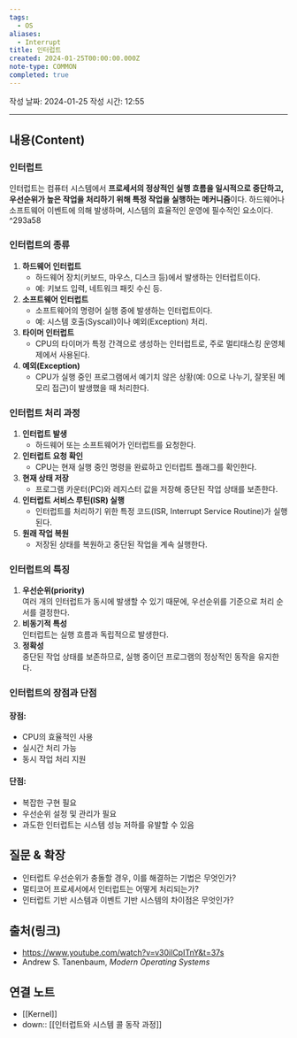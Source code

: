 ```yaml
---
tags:
  - OS
aliases:
  - Interrupt
title: 인터럽트
created: 2024-01-25T00:00:00.000Z
note-type: COMMON
completed: true
---
```

작성 날짜: 2024-01-25
작성 시간: 12:55


----
## 내용(Content)
### 인터럽트

인터럽트는 컴퓨터 시스템에서 **프로세서의 정상적인 실행 흐름을 일시적으로 중단하고, 우선순위가 높은 작업을 처리하기 위해 특정 작업을 실행하는 메커니즘**이다. 하드웨어나 소프트웨어 이벤트에 의해 발생하며, 시스템의 효율적인 운영에 필수적인 요소이다. ^293a58

### 인터럽트의 종류

1. **하드웨어 인터럽트**
    - 하드웨어 장치(키보드, 마우스, 디스크 등)에서 발생하는 인터럽트이다.
    - 예: 키보드 입력, 네트워크 패킷 수신 등.
2. **소프트웨어 인터럽트**
    - 소프트웨어의 명령어 실행 중에 발생하는 인터럽트이다.
    - 예: 시스템 호출(Syscall)이나 예외(Exception) 처리.
3. **타이머 인터럽트**
    - CPU의 타이머가 특정 간격으로 생성하는 인터럽트로, 주로 멀티태스킹 운영체제에서 사용된다.
4. **예외(Exception)**
    - CPU가 실행 중인 프로그램에서 예기치 않은 상황(예: 0으로 나누기, 잘못된 메모리 접근)이 발생했을 때 처리한다.

### 인터럽트 처리 과정

1. **인터럽트 발생**
    - 하드웨어 또는 소프트웨어가 인터럽트를 요청한다.
2. **인터럽트 요청 확인**
    - CPU는 현재 실행 중인 명령을 완료하고 인터럽트 플래그를 확인한다.
3. **현재 상태 저장**
    - 프로그램 카운터(PC)와 레지스터 값을 저장해 중단된 작업 상태를 보존한다.
4. **인터럽트 서비스 루틴(ISR) 실행**
    - 인터럽트를 처리하기 위한 특정 코드(ISR, Interrupt Service Routine)가 실행된다.
5. **원래 작업 복원**
    - 저장된 상태를 복원하고 중단된 작업을 계속 실행한다.

### 인터럽트의 특징

1. **우선순위(priority)**  
    여러 개의 인터럽트가 동시에 발생할 수 있기 때문에, 우선순위를 기준으로 처리 순서를 결정한다.
2. **비동기적 특성**  
    인터럽트는 실행 흐름과 독립적으로 발생한다.
3. **정확성**  
    중단된 작업 상태를 보존하므로, 실행 중이던 프로그램의 정상적인 동작을 유지한다.

### 인터럽트의 장점과 단점

#### 장점:

- CPU의 효율적인 사용
- 실시간 처리 가능
- 동시 작업 처리 지원

#### 단점:

- 복잡한 구현 필요
- 우선순위 설정 및 관리가 필요
- 과도한 인터럽트는 시스템 성능 저하를 유발할 수 있음


## 질문 & 확장

- 인터럽트 우선순위가 충돌할 경우, 이를 해결하는 기법은 무엇인가?
- 멀티코어 프로세서에서 인터럽트는 어떻게 처리되는가?
- 인터럽트 기반 시스템과 이벤트 기반 시스템의 차이점은 무엇인가?

## 출처(링크)

- https://www.youtube.com/watch?v=v30ilCpITnY&t=37s
- Andrew S. Tanenbaum, _Modern Operating Systems_
## 연결 노트
-  [[Kernel]]
- down:: [[인터럽트와 시스템 콜 동작 과정]]








